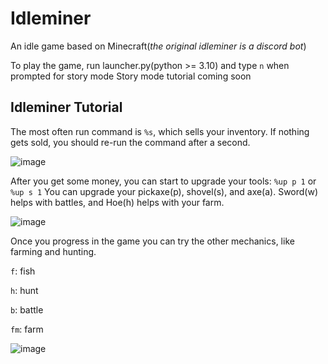 # Idleminer
An idle game based on Minecraft(*the original idleminer is a discord bot*)

To play the game, run launcher.py(python >= 3.10) and type ```n``` when prompted for story mode
Story mode tutorial coming soon

## Idleminer Tutorial
The most often run command is ```%s```, which sells your inventory. If nothing gets sold, you should re-run the command after a second.

![image](https://user-images.githubusercontent.com/91714238/137562413-46f4cbba-f97b-4a0b-9d93-a01e842ee2cc.png)

After you get some money, you can start to upgrade your tools: ```%up p 1``` or ```%up s 1```
You can upgrade your pickaxe(p), shovel(s), and axe(a). Sword(w) helps with battles, and Hoe(h) helps with your farm.

![image](https://user-images.githubusercontent.com/91714238/137562512-c0fe95b6-241a-44b4-b823-fb3fba30938f.png)


Once you progress in the game you can try the other mechanics, like farming and hunting.

```f```: fish

```h```: hunt

```b```: battle

```fm```: farm

![image](https://user-images.githubusercontent.com/91714238/137562564-823a6ff4-182a-4041-9ac9-3279dec2217e.png)
